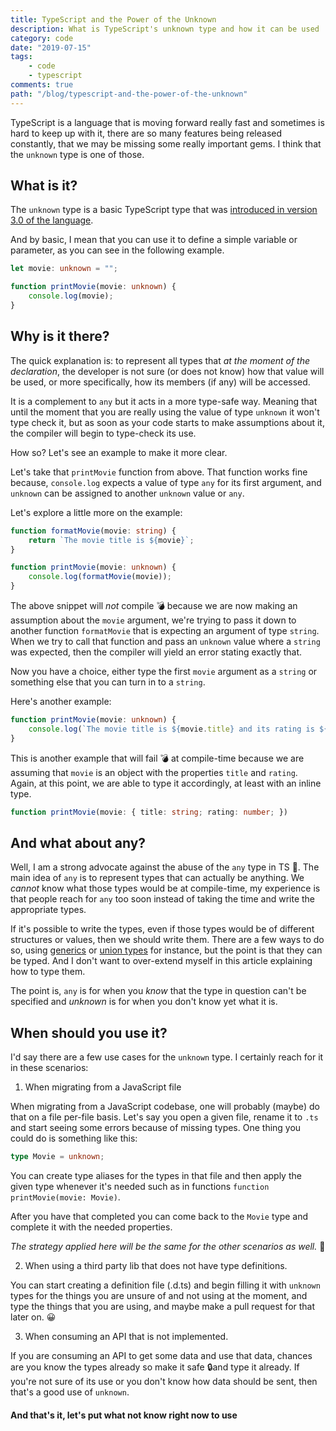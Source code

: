 ```yaml
---
title: TypeScript and the Power of the Unknown
description: What is TypeScript's unknown type and how it can be used
category: code
date: "2019-07-15"
tags: 
    - code
    - typescript
comments: true
path: "/blog/typescript-and-the-power-of-the-unknown"
---
```


TypeScript is a language that is moving forward really fast and sometimes is hard to keep up with it, there are so many features being released constantly, that we may be missing some really important gems. I think that the `unknown` type is one of those.

## What is it?

The `unknown` type is a basic TypeScript type that was [introduced in version 3.0 of the language](https://www.typescriptlang.org/docs/handbook/release-notes/typescript-3-0.html#new-unknown-top-type).

And by basic, I mean that you can use it to define a simple variable or parameter, as you can see in the following example.

```ts
let movie: unknown = "";

function printMovie(movie: unknown) {
    console.log(movie);
}
```

## Why is it there?

The quick explanation is: to represent all types that *at the moment of the declaration*, the developer is not sure (or does not know) how that value will be used, or more specifically, how its members (if any) will be accessed.

It is a complement to `any` but it acts in a more type-safe way. Meaning that until the moment that you are really using the value of type `unknown` it won't type check it, but as soon as your code starts to make assumptions about it, the compiler will begin to type-check its use.

How so? Let's see an example to make it more clear.

Let's take that `printMovie` function from above. That function works fine because, `console.log` expects a value of type `any` for its first argument, and `unknown` can be assigned to another `unknown` value or `any`.

Let's explore a little more on the example:

```ts
function formatMovie(movie: string) {
    return `The movie title is ${movie}`;
}

function printMovie(movie: unknown) {
    console.log(formatMovie(movie));
}
```

The above snippet will *not* compile 💣 because we are now making an assumption about the `movie` argument, we're trying to pass it down to another function `formatMovie` that is expecting an argument of type `string`. When we try to call that function and pass an `unknown` value where a `string` was expected, then the compiler will yield an error stating exactly that.

Now you have a choice, either type the first `movie` argument as a `string` or something else that you can turn in to a `string`.

Here's another example:

```ts
function printMovie(movie: unknown) {
    console.log(`The movie title is ${movie.title} and its rating is ${movie.rating}`);
}
```

This is another example that will fail 💣 at compile-time because we are assuming that `movie` is an object with the properties `title` and `rating`. Again, at this point, we are able to type it accordingly, at least with an inline type.

```ts
function printMovie(movie: { title: string; rating: number; })
```

## And what about any?

Well, I am a strong advocate against the abuse of the `any` type in TS 🙅. The main idea of `any` is to represent types that can actually be anything. We *cannot* know what those types would be at compile-time, my experience is that people reach for `any` too soon instead of taking the time and write the appropriate types.

If it's possible to write the types, even if those types would be of different structures or values, then we should write them. There are a few ways to do so, using [generics](https://www.typescriptlang.org/docs/handbook/generics.html) or [union types](https://www.typescriptlang.org/docs/handbook/advanced-types.html#union-types) for instance, but the point is that they can be typed. And I don't want to over-extend myself in this article explaining how to type them.

The point is, `any` is for when you *know* that the type in question can't be specified and *unknown* is for when you don't know yet what it is.

## When should you use it?

I'd say there are a few use cases for the `unknown` type. I certainly reach for it in these scenarios:

1) When migrating from a JavaScript file

When migrating from a JavaScript codebase, one will probably (maybe) do that on a file per-file basis. Let's say you open a given file, rename it to `.ts` and start seeing some errors because of missing types. One thing you could do is something like this:

```ts
type Movie = unknown;
```

You can create type aliases for the types in that file and then apply the given type whenever it's needed such as in functions `function printMovie(movie: Movie)`.

After you have that completed you can come back to the `Movie` type and complete it with the needed properties. 

*The strategy applied here will be the same for the other scenarios as well.* 🔁

2) When using a third party lib that does not have type definitions.

You can start creating a definition file (.d.ts) and begin filling it with `unknown` types for the things you are unsure of and not using at the moment, and type the things that you are using, and maybe make a pull request for that later on. 😀

3) When consuming an API that is not implemented.

If you are consuming an API to get some data and use that data, chances are you know the types already so make it safe 🔒and type it already. If you're not sure of its use or you don't know how data should be sent, then that's a good use of `unknown`.

#### And that's it, let's put what not know right now to use